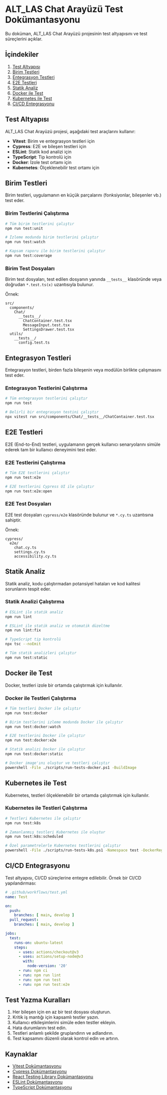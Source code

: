 # ALT_LAS Chat Arayüzü Test Dokümantasyonu

Bu doküman, ALT_LAS Chat Arayüzü projesinin test altyapısını ve test süreçlerini açıklar.

## İçindekiler

1. [Test Altyapısı](#test-altyapısı)
2. [Birim Testleri](#birim-testleri)
3. [Entegrasyon Testleri](#entegrasyon-testleri)
4. [E2E Testleri](#e2e-testleri)
5. [Statik Analiz](#statik-analiz)
6. [Docker ile Test](#docker-ile-test)
7. [Kubernetes ile Test](#kubernetes-ile-test)
8. [CI/CD Entegrasyonu](#cicd-entegrasyonu)

## Test Altyapısı

ALT_LAS Chat Arayüzü projesi, aşağıdaki test araçlarını kullanır:

- **Vitest**: Birim ve entegrasyon testleri için
- **Cypress**: E2E ve bileşen testleri için
- **ESLint**: Statik kod analizi için
- **TypeScript**: Tip kontrolü için
- **Docker**: İzole test ortamı için
- **Kubernetes**: Ölçeklenebilir test ortamı için

## Birim Testleri

Birim testleri, uygulamanın en küçük parçalarını (fonksiyonlar, bileşenler vb.) test eder.

### Birim Testlerini Çalıştırma

```bash
# Tüm birim testlerini çalıştır
npm run test:unit

# İzleme modunda birim testlerini çalıştır
npm run test:watch

# Kapsam raporu ile birim testlerini çalıştır
npm run test:coverage
```

### Birim Test Dosyaları

Birim test dosyaları, test edilen dosyanın yanında `__tests__` klasöründe veya doğrudan `*.test.ts(x)` uzantısıyla bulunur.

Örnek:
```
src/
  components/
    Chat/
      __tests__/
        ChatContainer.test.tsx
        MessageInput.test.tsx
        SettingsDrawer.test.tsx
  utils/
    __tests__/
      config.test.ts
```

## Entegrasyon Testleri

Entegrasyon testleri, birden fazla bileşenin veya modülün birlikte çalışmasını test eder.

### Entegrasyon Testlerini Çalıştırma

```bash
# Tüm entegrasyon testlerini çalıştır
npm run test

# Belirli bir entegrasyon testini çalıştır
npx vitest run src/components/Chat/__tests__/ChatContainer.test.tsx
```

## E2E Testleri

E2E (End-to-End) testleri, uygulamanın gerçek kullanıcı senaryolarını simüle ederek tam bir kullanıcı deneyimini test eder.

### E2E Testlerini Çalıştırma

```bash
# Tüm E2E testlerini çalıştır
npm run test:e2e

# E2E testlerini Cypress UI ile çalıştır
npm run test:e2e:open
```

### E2E Test Dosyaları

E2E test dosyaları `cypress/e2e` klasöründe bulunur ve `*.cy.ts` uzantısına sahiptir.

Örnek:
```
cypress/
  e2e/
    chat.cy.ts
    settings.cy.ts
    accessibility.cy.ts
```

## Statik Analiz

Statik analiz, kodu çalıştırmadan potansiyel hataları ve kod kalitesi sorunlarını tespit eder.

### Statik Analizi Çalıştırma

```bash
# ESLint ile statik analiz
npm run lint

# ESLint ile statik analiz ve otomatik düzeltme
npm run lint:fix

# TypeScript tip kontrolü
npx tsc --noEmit

# Tüm statik analizleri çalıştır
npm run test:static
```

## Docker ile Test

Docker, testleri izole bir ortamda çalıştırmak için kullanılır.

### Docker ile Testleri Çalıştırma

```bash
# Tüm testleri Docker ile çalıştır
npm run test:docker

# Birim testlerini izleme modunda Docker ile çalıştır
npm run test:docker:watch

# E2E testlerini Docker ile çalıştır
npm run test:docker:e2e

# Statik analizi Docker ile çalıştır
npm run test:docker:static

# Docker image'ını oluştur ve testleri çalıştır
powershell -File ./scripts/run-tests-docker.ps1 -BuildImage
```

## Kubernetes ile Test

Kubernetes, testleri ölçeklenebilir bir ortamda çalıştırmak için kullanılır.

### Kubernetes ile Testleri Çalıştırma

```bash
# Testleri Kubernetes ile çalıştır
npm run test:k8s

# Zamanlanmış testleri Kubernetes ile oluştur
npm run test:k8s:scheduled

# Özel parametrelerle Kubernetes testlerini çalıştır
powershell -File ./scripts/run-tests-k8s.ps1 -Namespace test -DockerRegistry my-registry -ImageTag v1.0.0 -BuildImage -PushImage
```

## CI/CD Entegrasyonu

Test altyapısı, CI/CD süreçlerine entegre edilebilir. Örnek bir CI/CD yapılandırması:

```yaml
# .github/workflows/test.yml
name: Test

on:
  push:
    branches: [ main, develop ]
  pull_request:
    branches: [ main, develop ]

jobs:
  test:
    runs-on: ubuntu-latest
    steps:
      - uses: actions/checkout@v3
      - uses: actions/setup-node@v3
        with:
          node-version: '20'
      - run: npm ci
      - run: npm run lint
      - run: npm run test
      - run: npm run test:e2e
```

## Test Yazma Kuralları

1. Her bileşen için en az bir test dosyası oluşturun.
2. Kritik iş mantığı için kapsamlı testler yazın.
3. Kullanıcı etkileşimlerini simüle eden testler ekleyin.
4. Hata durumlarını test edin.
5. Testleri anlamlı şekilde gruplandırın ve adlandırın.
6. Test kapsamını düzenli olarak kontrol edin ve artırın.

## Kaynaklar

- [Vitest Dokümantasyonu](https://vitest.dev/)
- [Cypress Dokümantasyonu](https://docs.cypress.io/)
- [React Testing Library Dokümantasyonu](https://testing-library.com/docs/react-testing-library/intro/)
- [ESLint Dokümantasyonu](https://eslint.org/docs/user-guide/getting-started)
- [TypeScript Dokümantasyonu](https://www.typescriptlang.org/docs/)
